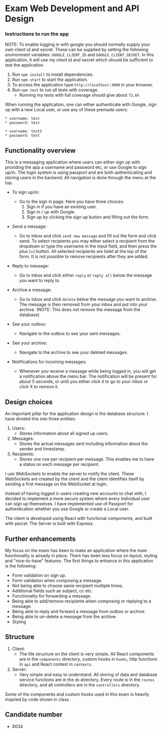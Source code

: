 # Exam Web Development and API Design

### Instructions to run the app

NOTE: To enable logging in with google you should normally supply your own client id and secret. These can be supplied by setting the following environment variables: `GOOGLE_CLIENT_ID` and `GOOGLE_CLIENT_SECRET`.
In this application, it will use my client id and secret which should be sufficient to test the application.

1. Run `npm install` to install dependencies.
2. Run `npm start` to start the application.
3. To access the application  type `http://localhost:3000` in your browser.
4. Run `npm test` to run all tests with coverage.
    * Running my tests with full coverage should give about `72,6%`

When running the application, one can either authenticate with Google, sign up with a new Local user, or use any of these premade users:

    * username: test
    * password: test

    * username: test2
    * password: test


## Functionality overview
This is a messaging application where users can either sign up with providing the app a username and password etc, or use Google to sign up/in.
The login system is using passport and are both authenticating and storing users in the backend.
All navigation is done through the menu at the top. 
* To sign up/in:
    * Go to the sign in page. Here you have three choices:
        1. Sign in if you have an existing user.
        2. Sign in / up with Google.
        3. Sign up by clicking the sign up button and filling out the form.
        
* Send a message:
    * Go to inbox and click `send new message` and fill out the form and click send.
To select recipients you may either select a recipient from the dropdown or type the username in the input field, and then press the plus (+) button. All selected recipients are listet at the top of the form. It is not possible to remove recipients after they are added.
* Reply to message:
    * Go to inbox and click either `reply` or `reply all` below the message you want to reply to.
* Archive a message:
    * Go to inbox and click `delete` below the message you want to archive. The message is then removed from your inbox and put into your archive. (NOTE: This does not remove the message from the database)
* See your outbox:
    * Navigate to the outbox to see your sent messages.
* See your archive:
    * Navigate to the archive to see your deleted messages.
* Notifications for incoming messages:
    * Whenever you receive a message while being logged in, you will get a notification above the menu bar. The notification will be present for about 5 seconds, or until you either click it to go to your inbox or click X to remove it.

## Design choices
An important pillar for the application design is the database structure. I have divided this into three entities:
1. Users:
    * Stores information about all signed up users.
2. Messages:
    * Stores the actual messages sent including information about the sender and timestamp. 
3. Recipients:
    * Stores one row per recipient per message. This enables me to have a status on each message per recipient.

I use WebSockets to enable the server to notify the client. These WebSockets are created by the client and the client identifies itself by sending a first message on the WebSocket at login.

Instead of having logged in users creating new accounts to chat with, I decided to implement a more secure system where every individual user can sign up themselves. I have implemented use of Passport for authentication whether you use Google or create a Local user.

The client is developed using React with functional components, and built with parcel. The Server is built with Express.

## Further enhancements
My focus on the exam has been to make an application where the main functionality is already in place. There has been less focus on layout, styling and "nice-to-have" features.
The first things to enhance in this application is the following:
* Form validation on sign up.
* Form validation when composing a message.
* Not being able to choose same recipient multiple times.
* Additional fields such as subject, cc etc.
* Functionality for forwarding a message.
* Being able to add/remove recipients when composing or replying to a message.
* Being able to reply and forward a message from outbox or archive.
* Being able to un-delete a message from the archive.
* Styling

## Structure
1. Client:
    * The file structure on the client is very simple. All React components are in the `components` directory, custom hooks in `hooks`, http functions in `api` and React context in `contexts`.
2. Server:
    * Very simple and easy to understand. All storing of data and database service functions are in the `db` directory. Every route is in the `routes` directory, and all controllers are in the `controllers` directory.

Some of the components and custom hooks used in this exam is heavily inspired by code shown in class.

## Candidate number
* 8034